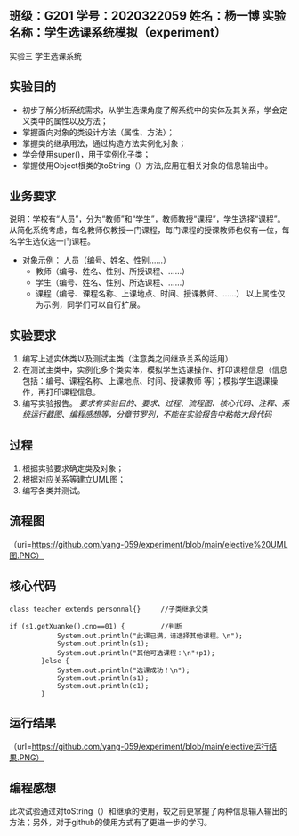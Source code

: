 ## 班级：G201  学号：2020322059  姓名：杨一博  实验名称：学生选课系统模拟（experiment）
实验三 学生选课系统
## 实验目的
+ 初步了解分析系统需求，从学生选课角度了解系统中的实体及其关系，学会定义类中的属性以及方法；
+ 掌握面向对象的类设计方法（属性、方法）；
+ 掌握类的继承用法，通过构造方法实例化对象；
+ 学会使用super()，用于实例化子类；
+ 掌握使用Object根类的toString（）方法,应用在相关对象的信息输出中。
## 业务要求
说明：学校有“人员”，分为“教师”和“学生”，教师教授“课程”，学生选择“课程”。从简化系统考虑，每名教师仅教授一门课程，每门课程的授课教师也仅有一位，每名学生选仅选一门课程。
+ 对象示例：	人员（编号、姓名、性别……）
  - 教师（编号、姓名、性别、所授课程、……）
  - 学生（编号、姓名、性别、所选课程、……）
  - 课程（编号、课程名称、上课地点、时间、授课教师、……）
以上属性仅为示例，同学们可以自行扩展。
## 实验要求
1. 编写上述实体类以及测试主类（注意类之间继承关系的适用）
2. 在测试主类中，实例化多个类实体，模拟学生选课操作、打印课程信息（信息包括：编号、课程名称、上课地点、时间、授课教师 等）；模拟学生退课操作，再打印课程信息。
3. 编写实验报告。
*要求有实验目的、要求、过程、流程图、核心代码、注释、系统运行截图、编程感想等，分章节罗列，不能在实验报告中粘帖大段代码*
## 过程
1. 根据实验要求确定类及对象；
2. 根据对应关系等建立UML图；
3. 编写各类并测试。
## 流程图
（uri=https://github.com/yang-059/experiment/blob/main/elective%20UML图.PNG）
## 核心代码
```
class teacher extends personnal{}     //子类继承父类
```

```
if (s1.getXuanke().cno==01) {         //判断
			System.out.println("此课已满，请选择其他课程。\n");
			System.out.println(s1);
		    System.out.println("其他可选课程：\n"+p1);		
		}else {
			System.out.println("选课成功！\n");
			System.out.println(s1);
			System.out.println(c1);
		}
```
## 运行结果
（url=https://github.com/yang-059/experiment/blob/main/elective运行结果.PNG）
## 编程感想
此次试验通过对toString（）和继承的使用，较之前更掌握了两种信息输入输出的方法；另外，对于github的使用方式有了更进一步的学习。
